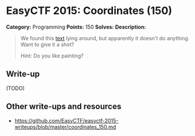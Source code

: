 # EasyCTF 2015: Coordinates (150)

**Category:** Programming
**Points:** 150
**Solves:** 
**Description:**

> We found this [text](https://github.com/EasyCTF/easyctf-2015-writeups/files/qr.txt) lying around, but apparently it doesn't do anything. Want to give it a shot?
> 
> 
> Hint: Do you like painting?


## Write-up

(TODO)

## Other write-ups and resources

* <https://github.com/EasyCTF/easyctf-2015-writeups/blob/master/coordinates_150.md>

